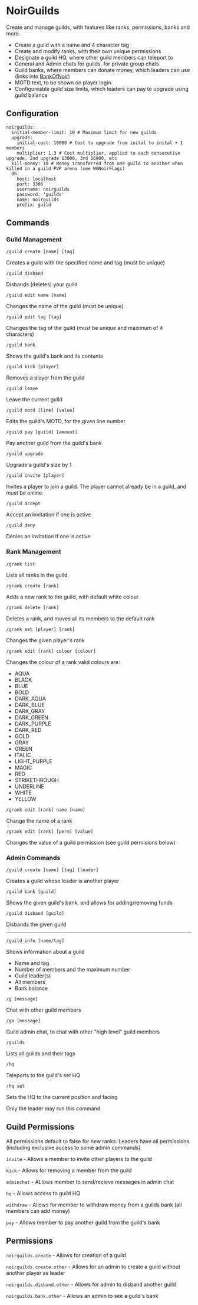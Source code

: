 # NoirGuilds #

Create and manage guilds, with features like ranks, permissions, banks and more.

* Create a guild with a name and 4 character tag
* Create and modify ranks, with their own unique permissions
* Designate a guild HQ, where other guild members can teleport to
* General and Admin chats for guilds, for private group chats
* Guild banks, where members can donate money, which leaders can use (links into [BankOfNoir](//github.com/ZephireNZ/BankOfNoir))
* MOTD text, to be shown on player login
* Configureable guild size limits, which leaders can pay to upgrade using guild balance

## Configuration ##

```
noirguilds:
  initial-member-limit: 10 # Maximum limit for new guilds
  upgrade:
    initial-cost: 10000 # Cost to upgrade from inital to inital + 1 members
    multiplier: 1.3 # Cost multiplier, applied to each consecutive upgrade, 2nd upgrade 13000, 3rd 16900, etc
  kill-money: 10 # Money transferred from one guild to another when killed in a guild PVP arena (see WGNoirFlags)
  db:
    host: localhost
    port: 3306
    username: noirguilds
    password: 'guilds'
    name: noirguilds
    prefix: guild
```

## Commands ##

### Guild Management ###

`/guild create [name] [tag]`

Creates a guild with the specified name and tag (must be unique)

`/guild disband`

Disbands (deletes) your guild

`/guild edit name [name]`

Changes the name of the guild (must be unique)

`/guild edit tag [tag]`

Changes the tag of the guild (must be unique and maximum of 4 characters)

`/guild bank`

Shows the guild's bank and its contents

`/guild kick [player]`

Removes a player from the guild

`/guild leave`

Leave the current guild

`/guild motd [line] [value]`

Edits the guild's MOTD, for the given line number

`/guild pay [guild] [amount]`

Pay another guild from the guild's bank

`/guild upgrade`

Upgrade a guild's size by 1

`/guild invite [player]`

Invites a player to join a guild. The player cannot already be in a guild, and must be online.

`/guild accept`

Accept an invitation if one is active

`/guild deny`

Denies an invitation if one is active

### Rank Management ###

`/grank list`

Lists all ranks in the guild

`/grank create [rank]`

Adds a new rank to the guild, with default white colour

`/grank delete [rank]`

Deletes a rank, and moves all its members to the default rank

`/grank set [player] [rank]`

Changes the given player's rank

`/grank edit [rank] colour [colour]`

Changes the colour of a rank valid colours are:

* AQUA
* BLACK
* BLUE
* BOLD
* DARK_AQUA
* DARK_BLUE
* DARK_GRAY
* DARK_GREEN
* DARK_PURPLE
* DARK_RED
* GOLD
* GRAY
* GREEN
* ITALIC
* LIGHT_PURPLE
* MAGIC
* RED
* STRIKETHROUGH
* UNDERLINE
* WHITE
* YELLOW

`/grank edit [rank] name [name]`

Change the name of a rank

`/grank edit [rank] [perm] [value]`

Changes the value of a guild permission (see guild permisions below)

### Admin Commands ###

`/guild create [name] [tag] [leader]`

Creates a guild whose leader is another player

`/guild bank [guild]`

Shows the given guild's bank, and allows for adding/removing funds

`/guild disband [guild]`

Disbands the given guild

---

`/guild info [name/tag]`

Shows information about a guild

* Name and tag
* Number of members and the maximum number
* Guild leader(s)
* All members
* Bank balance

`/g [message]`

Chat with other guild members

`/ga [message]` 

Guild admin chat, to chat with other "high level" guild members

`/guilds`

Lists all guilds and their tags

`/hq`

Teleports to the guild's set HQ

`/hq set`

Sets the HQ to the current position and facing

Only the leader may run this command



## Guild Permissions ##

All permissions default to false for new ranks. Leaders have all permissions (including exclusive access to some admin commands)

`invite` - Allows a member to invite other players to the guild

`kick` - Allows for removing a member from the guild

`adminchat` - ALlows member to send/recieve messages in admin chat

`hq` - Allows access to guild HQ

`withdraw` - Allows for member to withdraw money from a guilds bank (all members can add money)

`pay` - Allows member to pay another guild from the guild's bank

## Permissions ##

`noirguilds.create` - Allows for creation of a guild

`noirguilds.create.other` - Allows for an admin to create a guild without another player as leader

`noirguilds.disband.other` - Allows for admin to disband another guild

`noirguilds.bank.other` - Allows an admin to see a guild's bank